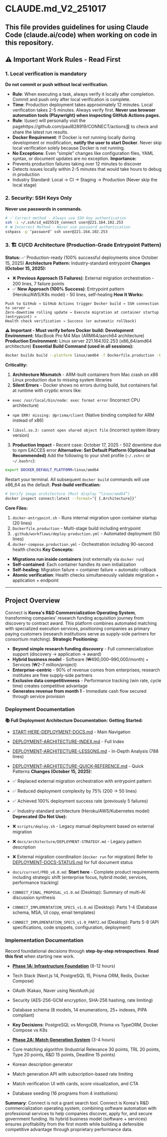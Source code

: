 # CLAUDE.md_V2_251017
This file provides guidelines for using Claude Code (claude.ai/code) when working on code in this repository.
---
## ⚠️ Important Work Rules - Read First
### 1. Local verification is mandatory
**Do not commit or push without local verification.**
- **Rule**: When executing a task, always verify it locally after completion. Commit and push only after local verification is complete.
- **Time**: Production deployment takes approximately 12 minutes. Local verification takes 2-5 minutes. Always verify first.
**Never use browser automation tools (Playwright) when inspecting GitHub Actions pages.**
- **Rule**: I(user) will personally visit the pagehttps://github.com/paul828919/CONNECT/actions를 to check and share the latest run results. 
- **Docker Requirement**: If Docker is not running locally during development or modification, **notify the user to start Docker**. Never skip local verification solely because Docker is not running.
- **No Exceptions**: Even “simple” changes like configuration files, YAML syntax, or document updates are no exception.
**Importance:**
- Prevents production failures taking over 12 minutes to discover
- Detects issues locally within 2-5 minutes that would take hours to debug in production
- Industry Standard: Local → CI → Staging → Production (Never skip the local stage)
### 2. Security: SSH Keys Only
**Never use passwords in commands.**
```bash
# ✅ Correct method - Always use SSH key authentication
ssh -i ~/.ssh/id_ed25519_connect user@221.164.102.253
# ❌ Incorrect Method - Never use password authentication
sshpass -p ‘password’ ssh user@221.164.102.253
```
### 3. 🏗️ CI/CD Architecture (Production-Grade Entrypoint Pattern)
**Status:** ✅ Production-ready (100% successful deployments since October 15, 2025)
**Architecture Pattern:** Industry-standard entrypoint
**Changes (October 15, 2025):**
- ❌ **Previous Approach (5 Failures)**: External migration orchestration - 200 lines, 7 failure points
- ✅ **New Approach (100% Success)**: Entrypoint pattern (Heroku/AWS/K8s model) - 50 lines, self-healing
**How It Works:**
```
Push to GitHub → GitHub Actions trigger Docker build → SSH connection to server →
Zero-downtime rolling update → Execute migration at container startup (entrypoint) →
Health check verification → Success (or automatic rollback)
```
**⚠️ Important - Must verify before Docker build:**
**Development Environment:** MacBook Pro M4 Max (ARM64/aarch64 architecture)
**Production Environment:** Linux server 221.164.102.253 (x86_64/amd64 architecture)
**Essential Build Command (used in all sessions):**
```bash
docker buildx build --platform linux/amd64 -f Dockerfile.production -t connect:latest .
```
**Criticality:**
1. **Architecture Mismatch** - ARM-built containers from Mac crash on x86 Linux production due to missing system libraries
2. **Silent Errors** - Docker shows no errors during build, but containers fail at runtime with cryptic errors like:
- `exec /usr/local/bin/node: exec format error` (Incorrect CPU architecture)
- `npm ERR! missing: @prisma/client` (Native binding compiled for ARM instead of x86)

- `libssl.so.3: cannot open shared object file` (incorrect system library version)
3. **Production Impact** - Recent case: October 17, 2025 - 502 downtime due to npm EACCES error
**Alternative: Set Default Platform (Optional but Recommended)**
Add the following to your shell profile (`~/.zshrc` or `~/.bashrc`):
```bash
export DOCKER_DEFAULT_PLATFORM=linux/amd64
```
Restart your terminal. All subsequent `docker build` commands will use x86_64 as the default.
**Post-build verification:**
```bash
# Verify image architecture (Must display “linux/amd64”)
docker inspect connect:latest --format=‘{ {.Architecture}}’
```

**Core Files:**
1. `docker-entrypoint.sh` - Runs internal migration upon container startup (20 lines)
2. `Dockerfile.production` - Multi-stage build including entrypoint
3. `.github/workflows/deploy-production.yml` - Automated deployment (50 lines)
4. `docker-compose.production.yml` - Orchestration including 90-second health checks
**Key Concepts:**
- **Migrations run inside containers** (not externally via `docker run`)
- **Self-contained**: Each container handles its own initialization
- **Self-healing**: Migration failure = container failure = automatic rollback
- **Atomic verification**: Health checks simultaneously validate migration + application + endpoint
---
## Project Overview
Connect is **Korea's R&D Commercialization Operating System**, transforming companies' research funding acquisition journey from discovery to contract award. This platform combines automated matching with specialized execution services, positioning companies as primary paying customers (research institutions serve as supply-side partners for consortium matching).
**Strategic Positioning:**
- **Beyond simple research funding discovery** - Full commercialization support (discovery → application → award)
- **Hybrid business model** - Software (₩490,000–990,000/month) + Services (₩2–7 million/project)
- **Enterprise-centric** - 90% of revenue comes from enterprises; research institutes are free supply-side partners
- **Exclusive data competitiveness** - Performance tracking (win rate, cycle time) creates competitive advantage
- **Generates revenue from month 1** - Immediate cash flow secured through service provision


### Deployment Documentation
**📚 Full Deployment Architecture Documentation:**
**Getting Started:**
- [START-HERE-DEPLOYMENT-DOCS.md](./START-HERE-DEPLOYMENT-DOCS.md) - Main Navigation
- [DEPLOYMENT-ARCHITECTURE-INDEX.md](./DEPLOYMENT-ARCHITECTURE-INDEX.md) - Full Index
- [DEPLOYMENT-ARCHITECTURE-LESSONS.md](./DEPLOYMENT-ARCHITECTURE-LESSONS.md) - In-Depth Analysis (788 lines)
- [DEPLOYMENT-ARCHITECTURE-QUICK-REFERENCE.md](./DEPLOYMENT-ARCHITECTURE-QUICK-REFERENCE.md) - Quick Patterns
**Changes (October 15, 2025):**
- ✅ Replaced external migration orchestration with entrypoint pattern
- ✅ Reduced deployment complexity by 75% (200 → 50 lines)
- ✅ Achieved 100% deployment success rate (previously 5 failures)
- ✅ Industry-standard architecture (Heroku/AWS/Kubernetes model)
**Deprecated (Do Not Use):**
- ❌ `scripts/deploy.sh` - Legacy manual deployment based on external migration
- ❌ `docs/architecture/DEPLOYMENT-STRATEGY.md` - Legacy pattern description
- ❌ External migration coordination (`docker run` for migration)
Refer to [DEPLOYMENT-DOCS-STATUS.md](./DEPLOYMENT-DOCS-STATUS.md) for full document status

- `docs/current/PRD_v8.0.md`: **Start here** - Complete product requirements including strategic shift (enterprise focus, hybrid model, services, performance tracking)
- `CONNECT_FINAL_PROPOSAL_v1.0.md` (Desktop): Summary of multi-AI discussion synthesis
- `CONNECT_IMPLEMENTATION_SPECS_v1.0.md` (Desktop): Parts 1-4 (Database schema, MSA, UI copy, email templates)
- `CONNECT_IMPLEMENTATION_SPECS_v1.0_PART2.md` (Desktop): Parts 5-8 (API specifications, code snippets, configuration, deployment)

### Implementation Documentation
Record foundational decisions through **step-by-step retrospectives**. **Read this first** when starting new work.
- **[Phase 1A: Infrastructure Foundation](docs/implementation/phase1a-infrastructure.md)** (8-12 hours)

- Tech Stack (Next.js 14, PostgreSQL 15, Prisma ORM, Redis, Docker Compose)
- OAuth (Kakao, Naver using NextAuth.js)
- Security (AES-256-GCM encryption, SHA-256 hashing, rate limiting)

- Database schema (8 models, 14 enumerations, 25+ indexes, PIPA compliant)
- **Key Decisions**: PostgreSQL vs MongoDB, Prisma vs TypeORM, Docker Compose vs K8s
- **[Phase 2A: Match Generation System](docs/implementation/phase2a-match-generation.md)** (3-4 hours)

- Core matching algorithm (Industrial Relevance 30 points, TRL 20 points, Type 20 points, R&D 15 points, Deadline 15 points)
- Korean description generator
- Match generation API with subscription-based rate limiting
- Match verification UI with cards, score visualization, and CTA
- Database seeding (16 programs from 4 institutions)

**Summary**: Connect is not a grant search tool. Connect is Korea's R&D commercialization operating system, combining software automation with professional services to help companies discover, apply for, and secure government funding. Its hybrid business model (software + services) ensures profitability from the first month while building a defensible competitive advantage through proprietary performance data.




